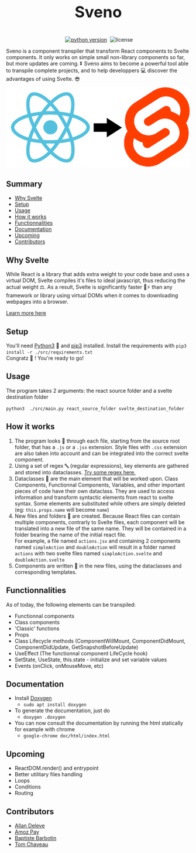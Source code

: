 ### <h3 align="center" style="font-size:3em" id="heading">Sveno</h3>
<p align="center"> <!--<a target="_blank"><img src="https://img.shields.io/badge/version-v0.0.1-blue?style=for-the-badge&logo=none" alt="release version" /></a>-->&nbsp;<a href="https://www.python.org/downloads/" target="_blank"><img src="https://img.shields.io/badge/Python-3.8+-00ADD8?style=for-the-badge&logo=python" alt="python version" /></a>&nbsp;</a>&nbsp;<img src="https://img.shields.io/badge/license-MIT-red?style=for-the-badge&logo=none" alt="license" /></p>

Sveno is a component transpiler that transform React components to Svelte components. It only works on simple small non-library components so far, but more updates are coming. ⏬
Sveno aims to become a powerful tool  able to transpile complete projects, and to help developpers 💻 discover the advantages of using Svelte. 😎

<div align="center">

![React to Svelte](react-to-svelte.png)
</div>

## Summary
- [Why Svelte](#why-svelte)
- [Setup](#setup)
- [Usage](#usage)
- [How it works](#how-it-works)
- [Functionnalities](#functionnalities)
- [Documentation](#documentation)
- [Upcoming](#upcoming)
- [Contributors](#contributors)

<div id="id-why-svelte"/>

## Why Svelte
While React is a library that adds extra weight to your code base and uses a virtual DOM, Svelte compiles it's files to ideal javascript, thus reducing the actual weight ⚖️. As a result, Svelte is significantly faster 🏃⚡ than any framework or library using virtual DOMs when it comes to downloading webpages into a browser.

[Learn more here](https://svelte.dev/blog/virtual-dom-is-pure-overhead)

<div id="id-setup"/>

## Setup

You'll need [Python3](https://www.python.org/downloads/) 🐍 and [pip3](https://pip.pypa.io/en/stable/getting-started/) installed.
Install the requirements with `pip3 install -r ./src/requirements.txt`<br/>
Congratz 🥳 ! You're ready to go!

## Usage

The program takes 2 arguments: the react source folder and a svelte destination folder

`python3  ./src/main.py react_source_folder svelte_destination_folder`

## How it works

1. The program looks 🔎 through each file, starting from the source root folder, that has a `.js` or a `.jsx` extension. Style files with `.css`  extension are also taken into account and can be integrated into the correct svelte component.
2. Using a set of regex  🔤 (regular expressions), key elements are gathered and stored into dataclasses. [Try some regex here.](https://regex101.com/)
3. Dataclasses 💾 are the main element that will be worked upon. Class Components, Functionnal Components, Variables, and other important pieces of code have their own dataclass. They are used to access information and transform syntactic elements from react to svelte syntax. Some elements are substituted while others are simply deleted (eg: `this.props.name` will become `name`)
4. New files and folders 📂 are created. Because React files can contain multiple components, contrarly to Svelte files, each component will be translated into a new file of the same name. They will be contained in a folder bearing the name of the initial react file.<br>For example, a file named `actions.jsx` and containing 2 components named `simpleAction` and `doubleAction` will result in a folder named `actions` with two svelte files named `simpleAction.svelte` and `doubleAction.svelte`
5. Components are written 📝 in the new files, using the dataclasses and corresponding templates.


## Functionnalities
As of today, the following elements can be transpiled:
* Functionnal components
* Class components
* 'Classic' functions
* Props
* Class Lifecycle methods (ComponentWillMount, ComponentDidMount, ComponentDidUpdate, GetSnapshotBeforeUpdate)
* UseEffect (The functionnal component LifeCycle hook)
* SetState, UseState, this.state - initialize and set variable values
* Events (onClick, onMouseMove, etc)

## Documentation
* Install [Doxygen](https://www.doxygen.nl/download.html) 
    - `sudo apt install doxygen`
* To generate the documentation, just do
    - `doxygen .doxygen`
* You can now consult the documentation by running the html statically for example with chrome
    - `google-chrome doc/html/index.html`

## Upcoming
* ReactDOM.render() and entrypoint
* Better utilitary files handling
* Loops
* Conditions
* Routing

<div id="id-contributors"/>

## Contributors
- [Allan Deleve](https://github.com/Gfaim)
- [Amoz Pay](https://github.com/amozpay)
- [Baptiste Barbotin](https://github.com/barbo69)
- [Tom Chaveau](https://github.com/TomChv)
